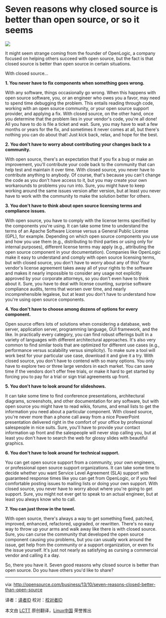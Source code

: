 Seven reasons why closed source is better than open source, or so it seems
================================================================================
![](http://opensource.com/sites/default/files/imagecache/image-full-size/images/business/BUSINESS_asusual_deadend.png)

It might seem strange coming from the founder of OpenLogic, a company focused on helping others succeed with open source, but the fact is that closed source is better than open source in certain situations.

With closed source…

**1. You never have to fix components when something goes wrong.**

With any software, things occasionally go wrong. When this happens with open source software, you, or an engineer who owes you a favor, may need to spend time debugging the problem. This entails reading through code, working with an open source community, or your open source support provider, and applying a fix. With closed source, on the other hand, once you determine that the problem lies in your vendor's code, you're all done! All you have to do is file a ticket and wait. Sure, you may have to wait a few months or years for the fix, and sometimes it never comes at all, but there's nothing you can do about that! Just kick back, relax, and hope for the best.

**2. You don't have to worry about contributing your changes back to a community.**

With open source, there's an expectation that if you fix a bug or make an improvement, you'll contribute your code back to the community that can help test and maintain it over time. With closed source, you never have to contribute anything to anybody. Of course, that's because you can't change the code as you don't have access to it, but you may create your own workarounds to problems you run into. Sure, you might have to keep working around the same issues version after version, but at least you never have to work with the community to make the solution better for others.

**3. You don't have to think about open source licensing terms and compliance issues.**

With open source, you have to comply with the license terms specified by the components you're using. It can take some time to understand the terms of an Apache Software License versus a General Public License (GPL), for example. Depending on which open source components you use and how you use them (e.g., distributing to third parties or using only for internal purposes), different license terms may apply (e.g., attributing the open source component in your documentation). Companies like OpenLogic make it easy to understand and comply with open source licensing terms, but with closed source, you don't have to worry about any of this! Your vendor's license agreement takes away all of your rights to the software and makes it nearly impossible to consider any usage not explicitly approved by your corporate attorneys, so you don't even have to think about it. Sure, you have to deal with license counting, surprise software compliance audits, terms that worsen over time, and nearly incomprehensible legalese, but at least you don't have to understand how you're using open source components.

**4. You don't have to choose among dozens of options for every component.**

Open source offers lots of solutions when considering a database, web server, application server, programming language, GUI framework, and the like. In practically every category, you can find robust offerings built in a variety of languages with different architectural approaches. It's also very common to find similar tools that are optimized for different use cases (e.g., performance versus scalability versus simplicity). To make sure a tool will work best for your particular use case, download it and give it a try. With closed source, you don't have to contend with so many options. You only have to explore two or three large vendors in each market. You can save time if the vendors don't offer free trials, or make it hard to get started by forcing you to pay for a trial or sign trial agreements up front.

**5. You don't have to look around for slideshows.**

It can take some time to find conference presentations, architectural diagrams, screenshots, and other documentation for any software, but with open source you might have to read wikis, forums, and email lists to get the information you need about a particular component. With closed source, you're never more than a phone call away from a nice PowerPoint presentation delivered right in the comfort of your office by professional salespeople in nice suits. Sure, you'll have to provide your contact information up front and the salespeople will never stop calling you, but at least you don't have to search the web for glossy slides with beautiful graphics.

**6. You don't have to look around for technical support.**

You can get open source support from a community, your own engineers, or professional open source support organizations. It can take some time to decide whether you want Service Level Agreement (SLA) support with guaranteed response times like you can get from OpenLogic, or if you feel comfortable posting issues to mailing lists or doing your own support. With closed source, you never have to worry about where you're going to get support. Sure, you might not ever get to speak to an actual engineer, but at least you always know who to call.

**7. You can just throw in the towel.**

With open source, there's always a way to get something fixed, patched, improved, enhanced, refactored, upgraded, or rewritten. There's no easy way to throw up your arms and walk away like there is with closed source. Sure, you can curse the community that developed the open source component causing you problems, but you can usually work around the issue, get help from the community or a support organization, or even fix the issue yourself. It's just not nearly as satisfying as cursing a commercial vendor and calling it a day.

So, there you have it. Seven good reasons why closed source is better than open source. Do you have others you'd like to share?

--------------------------------------------------------------------------------

via: http://opensource.com/business/13/10/seven-reasons-closed-better-than-open-source

译者：[译者ID](https://github.com/译者ID) 校对：[校对者ID](https://github.com/校对者ID)

本文由 [LCTT](https://github.com/LCTT/TranslateProject) 原创翻译，[Linux中国](http://linux.cn/) 荣誉推出